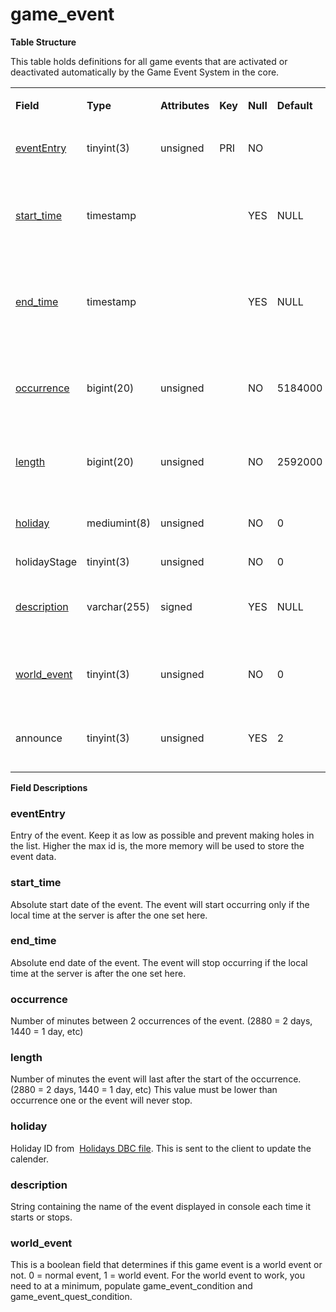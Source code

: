 # game\_event

**Table Structure**

This table holds definitions for all game events that are activated or deactivated automatically by the Game Event System in the core.

<table>
<tbody>
<tr class="odd">
<td><p><strong>Field</strong></p></td>
<td><p><strong>Type</strong></p></td>
<td><p><strong>Attributes</strong></p></td>
<td><p><strong>Key</strong></p></td>
<td><p><strong>Null</strong></p></td>
<td><p><strong>Default</strong></p></td>
<td><p><strong>Extra</strong></p></td>
<td><p><strong>Comment</strong></p></td>
</tr>
<tr class="even">
<td><p><a href="#game_event-eventEntry">eventEntry</a></p></td>
<td><p>tinyint(3)</p></td>
<td><p>unsigned</p></td>
<td><p>PRI</p></td>
<td><p>NO</p></td>
<td><p><br />
</p></td>
<td><p>Unique</p></td>
<td><p>Entry of the game event</p></td>
</tr>
<tr class="odd">
<td><p><a href="#game_event-start_time">start_time</a></p></td>
<td><p>timestamp</p></td>
<td><p><br />
</p></td>
<td><p><br />
</p></td>
<td><p>YES</p></td>
<td><p>NULL</p></td>
<td><p><br />
</p></td>
<td><p>Absolute start date, the event will never start before</p></td>
</tr>
<tr class="even">
<td><p><a href="#game_event-end_time">end_time</a></p></td>
<td><p>timestamp</p></td>
<td><p><br />
</p></td>
<td><p><br />
</p></td>
<td><p>YES</p></td>
<td><p>NULL</p></td>
<td><p><br />
</p></td>
<td><p>Absolute end date, the event will never start after</p></td>
</tr>
<tr class="odd">
<td><p><a href="http://collab.kpsn.org#occurrence">occurrence</a></p></td>
<td><p>bigint(20)</p></td>
<td><p>unsigned</p></td>
<td><p><br />
</p></td>
<td><p>NO</p></td>
<td><p>5184000</p></td>
<td><p><br />
</p></td>
<td><p>Delay in minutes between occurrences of the event</p></td>
</tr>
<tr class="even">
<td><p><a href="#game_event-length">length</a></p></td>
<td><p>bigint(20)</p></td>
<td><p>unsigned</p></td>
<td><p><br />
</p></td>
<td><p>NO</p></td>
<td><p>2592000</p></td>
<td><p><br />
</p></td>
<td><p>Length in minutes of the event</p></td>
</tr>
<tr class="odd">
<td><p><a href="#game_event-holiday">holiday</a></p></td>
<td><p>mediumint(8)</p></td>
<td><p>unsigned</p></td>
<td><p><br />
</p></td>
<td><p>NO</p></td>
<td><p>0</p></td>
<td><p><br />
</p></td>
<td><p>Client side holiday id (from dbc)</p></td>
</tr>
<tr class="even">
<td>holidayStage</td>
<td>tinyint(3)</td>
<td>unsigned</td>
<td><br />
</td>
<td>NO</td>
<td>0</td>
<td><br />
</td>
<td>?</td>
</tr>
<tr class="odd">
<td><p><a href="#game_event-description">description</a></p></td>
<td><p>varchar(255)</p></td>
<td><p>signed</p></td>
<td><p><br />
</p></td>
<td><p>YES</p></td>
<td><p>NULL</p></td>
<td><p><br />
</p></td>
<td><p>Description of the event displayed in console</p></td>
</tr>
<tr class="even">
<td><p><a href="#game_event-world_event">world_event</a></p></td>
<td><p>tinyint(3)</p></td>
<td><p>unsigned</p></td>
<td><p><br />
</p></td>
<td><p>NO</p></td>
<td><p>0</p></td>
<td><p><br />
</p></td>
<td><p>0 if normal event, 1 if world event</p></td>
</tr>
<tr class="odd">
<td>announce</td>
<td>tinyint(3)</td>
<td>unsigned</td>
<td><br />
</td>
<td>YES</td>
<td>2</td>
<td><br />
</td>
<td>0 dont announce, 1 announce, 2 value from config</td>
</tr>
</tbody>
</table>

**Field Descriptions**

### eventEntry

Entry of the event. Keep it as low as possible and prevent making holes in the list. Higher the max id is, the more memory will be used to store the event data.

### start\_time

Absolute start date of the event. The event will start occurring only if the local time at the server is after the one set here.

### end\_time

Absolute end date of the event. The event will stop occurring if the local time at the server is after the one set here.

### occurrence

Number of minutes between 2 occurrences of the event. (2880 = 2 days, 1440 = 1 day, etc)

### length

Number of minutes the event will last after the start of the occurrence. (2880 = 2 days, 1440 = 1 day, etc)
This value must be lower than occurrence one or the event will never stop.

### holiday

Holiday ID from  [Holidays DBC file](http://collab.kpsn.org/display/tc/Holidays). This is sent to the client to update the calender.

### description

String containing the name of the event displayed in console each time it starts or stops.

### world\_event

This is a boolean field that determines if this game event is a world event or not. 0 = normal event, 1 = world event. For the world event to work, you need to at a minimum, populate game\_event\_condition and game\_event\_quest\_condition.
